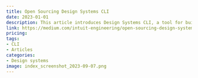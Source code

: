 ```yaml
---
title: Open Sourcing Design Systems CLI
date: 2023-01-01
description: This article introduces Design Systems CLI, a tool for building design systems that is now open source.
link: https://medium.com/intuit-engineering/open-sourcing-design-systems-cli-ac9e3449100d
pricing: 
tags: 
- CLI
- Articles
categories: 
- Design systems
image: index_screenshot_2023-09-07.png
---
```

